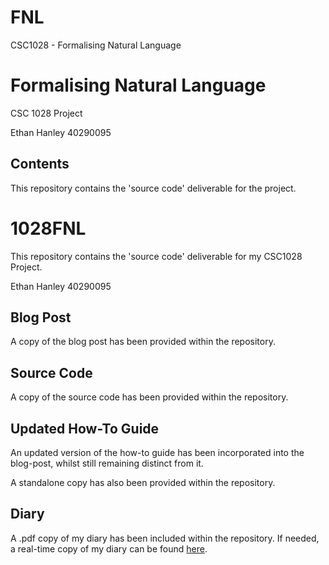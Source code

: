 # FNL
 CSC1028 - Formalising Natural Language
# Formalising Natural Language

CSC 1028 Project

Ethan Hanley 40290095

## Contents
This repository contains the 'source code' deliverable for the project.

# 1028FNL

This repository contains the 'source code' deliverable for my CSC1028 Project.

Ethan Hanley 40290095

## Blog Post
A copy of the blog post has been provided within the repository.

## Source Code
A copy of the source code has been provided within the repository.

## Updated How-To Guide
An updated version of the how-to guide has been incorporated into the blog-post, whilst still remaining distinct from it.

A standalone copy has also been provided within the repository.

## Diary
A .pdf copy of my diary has been included within the repository. If needed, a real-time copy of my diary can be found [here](https://docs.google.com/document/d/1_FlFUpbsFLtXS3cAbci_XNpKwm1DLavcZcMBRyhouAw/edit?usp=sharing).
